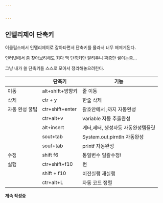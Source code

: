 ```yaml
---


---
```


<h2 id="인텔리제이-단축키">인텔리제이 단축키</h2>
<p>이클립스에서 인텔리제이로 갈아타면서 단축키를 몰라서 너무 헤메게된다.</p>
<p>인터넷에서 좀 찾아보려해도 죄다 맥 단축키만 알려주니 짜증만 쌓이는중…</p>
<p>그냥 내가 쓸 단축키들 스스로 모아서 정리해놓으려한다.</p>

<table>
<thead>
<tr>
<th></th>
<th>단축키</th>
<th>기능</th>
</tr>
</thead>
<tbody>
<tr>
<td>이동</td>
<td>alt+shift+방향키</td>
<td>줄 이동</td>
</tr>
<tr>
<td>삭제</td>
<td>ctr + y</td>
<td>한줄 삭제</td>
</tr>
<tr>
<td>자동 완성 꿀팁</td>
<td>ctr+shift+enter</td>
<td>괄호안에서 ;까지 자동완성</td>
</tr>
<tr>
<td></td>
<td>ctr+alt+v</td>
<td>variable 자동 추출완성</td>
</tr>
<tr>
<td></td>
<td>alt+insert</td>
<td>게터,세터, 생성자등 자동완성템플릿</td>
</tr>
<tr>
<td></td>
<td>sout+tab</td>
<td>System.out.pirntln 자동완성</td>
</tr>
<tr>
<td></td>
<td>souf+tab</td>
<td>printf 자동완성</td>
</tr>
<tr>
<td>수정</td>
<td>shift f6</td>
<td>동일변수 일괄수정!</td>
</tr>
<tr>
<td>실행</td>
<td>ctr+shift+f10</td>
<td>런</td>
</tr>
<tr>
<td></td>
<td>shift + f10</td>
<td>이전실행 재실행</td>
</tr>
<tr>
<td></td>
<td>ctr+alt+L</td>
<td>자동 코드 정렬</td>
</tr>
</tbody>
</table><p><strong>계속 작성중</strong></p>

